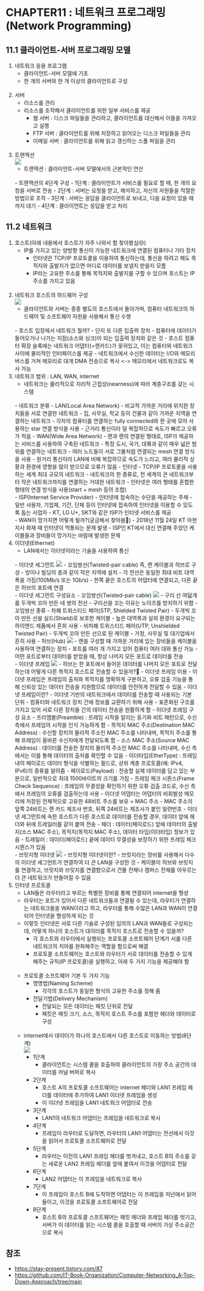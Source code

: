 # CHAPTER11 : 네트워크 프로그래밍(Network Programming)

## 11.1 클라이언트-서버 프로그래밍 모델
1. 네트워크 응용 프로그램
    - 클라이언트-서버 모델에 기초
    - 한 개의 서버와 한 개 이상의 클라이언트로 구성   
    <br/>
2. 서버
    - 리소스를 관리
    - 리소스를 조작해서 클라이언트를 위한 일부 서비스를 제공
        - 웹 서버 : 디스크 파일들을 관리하고, 클라이언트를 대신해서 이들을 가져오고 실행
        - FTP 서버 : 클라이언트를 위해 저장하고 읽어오는 디스크 파일들을 관리
        - 이메일 서버 : 클라이언트를 위해 읽고 갱신하는 스풀 파일을 관리   
        <br/>
3. 트랜잭션  
    <img src="https://img1.daumcdn.net/thumb/R1280x0/?scode=mtistory2&fname=https%3A%2F%2Fblog.kakaocdn.net%2Fdn%2FRIdXo%2FbtqUo8QX1Nc%2Fq9037xdAkTh142pwvFlia1%2Fimg.png"></img>
    - 트랜잭션 : 클라이언트-서버 모델에서의 근본적인 연산   
    <br/>
    - 트랜잭션의 4단계 구성
        - 1단계 : 클라이언트가 서비스를 필요로 할 때, 한 개의 요청을 서버로 전송
        - 2단계 : 서버는 요청을 받고, 해석하고, 자신의 자원들을 적절한 방법으로 조작
        - 3단계 : 서버는 응답을 클라이언트로 보내고, 다음 요청이 있을 때까지 대기
        - 4단계 : 클라이언트는 응답을 받고 처리

## 11.2 네트워크
1. 호스트(아래 내용에서 호스트가 자주 나와서 함 찾아봤심😒)
    - IP를 가지고 있는 양방향 통신이 가능한 네트워크에 연결된 컴퓨터나 기타 장치
        - 인터넷은 TCP/IP 프로토콜을 이용하여 통신하는데, 통신을 하려고 해도 목적지와 출발지가 없으면 어디로 데이터를 보낼지 받을지 모름
        - IP라는 고유한 주소를 통해 목적지와 출발지를 구할 수 있으며 호스트는 IP 주소를 가지고 있음   
        <br/>
2. 네트워크 호스트의 하드웨어 구성  
    <img src="https://img1.daumcdn.net/thumb/R1280x0/?scode=mtistory2&fname=https%3A%2F%2Fblog.kakaocdn.net%2Fdn%2FbHOW89%2FbtrfsdR0uGB%2FHRzacch5rDKNKZNpjUkFK1%2Fimg.png"></img>
    - 클라이언트와 서버는 종종 별도의 호스트에서 돌아가며, 컴퓨터 네트워크의 하드웨어 및 소프트웨어 자원을 사용해서 통신 수행   
    <br/>
    - 호스트 입장에서 네트워크 뭘까?
        - 단지 또 다른 입출력 장치
        - 컴퓨터에 데이터가 들어오거나 나가는 지점(소스와 싱크)이 되는 입출력 장치와 같은 것
        - 호스트 컴퓨터 확장 슬록에는 네트워크 어댑터(=랜카드)가 꽂혀있고, 이는 컴퓨터와 네트워크 사이에 물리적인 인터페이스를 제공
        - 네트워크에서 수신한 데이터는 I/O와 메모리 버스를 거쳐 메모리로 대개 DMA 전송으로 복사 <-> 메모리에서 네트워크로도 복사 가능   
            <br/>
3. 네트워크 범위 : LAN, WAN, internet
    - 네트워크는 물리적으로 지리적 근접성(nearness)에 따라 계층구조를 갖는 시스템   
    <br/>
    - 네트워크 분류
        - LAN(Local Area Network)
            - 비교적 가까운 거리에 위치한 장치들을 서로 연결한 네트워크
            - 집, 사무실, 학교 등의 건물과 같이 가까운 지역을 연결하는 네트워크
            - 각자의 컴퓨터를 연결하는 fully connected와 한 곳에 모아 사용하는 star 연결 방식을 사용
            - 근거리 통신이라 덜 복잡하므로 속도가 빠르고 오류가 적음
        - WAN(Wide Area Network)
            - 랜과 랜의 연결된 형태로, ISP가 제공하는 서비스를 사용하여 구축된 네트워크
            - 특정 도시, 국가, 대륙과 같이 매우 넓은 범위를 연결하는 네트워크
            - 여러 노드들이 서로 그물처럼 연결되는 mesh 연결 방식을 사용
            - 원거리 통신이라 LAN에 비해 복잡하므로 속도가 느리고, 여러 물리적 상황과 환경에 영향을 많이 받으므로 오류가 많음
        - 인터넷
            - TCP/IP 프로토콜을 사용하는 세계 최대 규모의 네트워크
            - 네트워크의 한 종류로, 전 세계의 큰 네트워크부터 작은 네트워크까지를 연결하는 거대한 네트워크
            - 인터넷은 여러 형태를 혼합한 형태의 연결 방식을 사용(start + mesh 등의 조합)   
            <br/>
    - ISP(Internet Service Provider)
        - 인터넷에 접속하는 수단을 제공하는 주체
        - 일반 사용자, 기업체, 기간, 단체 등이 인터넷에 접속하여 인터넷을 이용할 수 있도록 돕는 사업자
        - KT, LG U+, SKT와 같은 ISP가 인터넷 서비스를 제공   
        <br/>
    - WAN이 망가지면 어떻게 될까?(궁금해서 찾아봄🧐)
        - 2018년 11월 24일 KT 아현 지사 화재 때 인터넷이 먹통되는 문제 발생
        - ISP인 KT에서 대신 연결해 주었던 케이블들과 장비들이 망가지는 바람에 발생한 문제   
        <br/>
4. 이더넷(Ethernet)
    - LAN에서는 이더넷이라는 기술을 사용하여 통신   
    <br/>
    - 이더넷 세그먼트  
        <img src="https://img1.daumcdn.net/thumb/R1280x0/?scode=mtistory2&fname=https%3A%2F%2Fblog.kakaocdn.net%2Fdn%2FZApKr%2FbtrQpJIB6Xh%2FKjBXlbyDWs22O5e63UkKR1%2Fimg.png"></img>
        - 꼬임쌍선(Twisted-pair cable) 즉, 랜 케이블과 허브로 구성
        - 방이나 빌딩의 층과 같이 작은 지역에 설치
        - 각 전선은 동일한 최대 비트 대역폭을 가짐(100Mb/s 또는 1Gb/s)
        - 한쪽 끝은 호스트의 어댑터에 연결되고, 다른 끝은 허브의 포트에 연결   
        <br/>
    - 이더넷 세그먼트 구성요소
        - 꼬임쌍선(Twisted-pair cable)  
            <img src="https://img1.daumcdn.net/thumb/R1280x0/?scode=mtistory2&fname=https%3A%2F%2Fblog.kakaocdn.net%2Fdn%2FkU7Xa%2FbtrQpSSMkEU%2F8knfsO4Mvbk4OmmuVq5lb0%2Fimg.png"></img>
            - 구리 선 여덟개를 두개씩 꼬아 만든 네 쌍의 전선
            - 구리선을 꼬는 이유는 노이즈를 방지하기 위함
            - 꼬임쌍선 종류
                - 차폐 트위스티드 페어(STP, Shielded Twisted Pair)
                    - 두개씩 꼬아 만든 선을 실드(Shield)로 보호한 케이블
                    - 높은 대역폭과 실외 환경이 요구되는 하이엔드 제품에서 흔희 사용
                - 비차폐 트위스티드 페어(UTP, Unshielded Twisted Pair)
                    - 두개씩 꼬아 만든 선으로 된 케이블
                    - 가정, 사무실 및 대기업에서 흔히 사용
        - 허브(Hub)  
            <img src="https://img1.daumcdn.net/thumb/R1280x0/?scode=mtistory2&fname=https%3A%2F%2Fblog.kakaocdn.net%2Fdn%2FcLFQLm%2FbtrQqLFqknN%2F7MD1LchxqzPMZyfyZowSt0%2Fimg.png"></img>
            - 랜을 구성할 때 가까운 거리에 있는 장비들을 케이블을 사용하여 연결하는 장치
            - 포트를 여러 개 가지고 있어 컴퓨터 여러 대와 통신 가능
            - 어떤 포트로부터 데이터를 받았을 때, 항상 나머지 모든 포트로 데이터를 전송   
            <br/>
    - 이더넷 프레임  
        <img src="https://img1.daumcdn.net/thumb/R1280x0/?scode=mtistory2&fname=https%3A%2F%2Fblog.kakaocdn.net%2Fdn%2FkO83N%2FbtrQrt5iGKj%2Fh8n9J481HQp9TXNVPWX0iK%2Fimg.png"></img>
        - 허브는 한 포트에서 들어온 데이터를 나머지 모든 포트로 전달하는데 어떻게 다른 목적지 호스트로 전송할 수 있을까?🤔
            - 이더넷 프레임 이용
            - 이더넷 프레임은 프레임의 출처와 목적지를 명확하게 구분하고, 오류 검출 기능을 통해 신뢰성 있는 데이터 전송을 지원함므로 데이터를 안전하게 전달할 수 있음
        - 이더넷 프레임이란?
            - 이더넷 기반의 네트워크에서 데이터를 전송할 때 사용되는 기본 단위
            - 컴퓨터와 네트워크 장치 간에 정보를 교환하기 위해 사용
            - 표준화된 구조를 가지고 있어 서로 다른 장치들 간의 데이터 전송을 원활하게 함
        - 이더넷 프레임 구성 요소
            - 프리앰블(Preamble) : 프레임 시작을 알리는 동기화 비트 패턴으로, 수신 측에서 프레임의 시작을 인식 가능하게 함
            - 목적지 MAC 주소(Destination MAC Address) : 수신할 장치의 물리적 주소인 MAC 주소를 나타내며, 목적지 주소를 통해 프레임이 올바른 수신자에게 전달되도록 함
            - 소스 MAC 주소(Source MAC Address) : 데이터를 전송한 장치의 물리적 주소인 MAC 주소를 나타내며, 수신 측에서는 이를 통해 데이터의 출처를 확인할 수 있음
            - 이더타입(EtherType) : 프레임 내의 페이로드 데이터 형식을 식별하는 필드로, 상위 계층 프로토콜(예: IPv4, IPv6)의 종류를 알려줌
            - 페이로드(Payload) : 전송할 실제 데이터를 담고 있는 부분으로, 일반적으로 최대 1500바이트의 크기를 가짐
            - 프레임 체크 시퀀스(Frame Check Sequence) : 프레임의 무결성을 확인하기 위한 오류 검출 코드로, 수신 측에서 프레임의 오류를 검출하는데 사용
        - 이더넷 어댑터는 어댑터의 비휘발성 메모리에 저장된 전체적으로 고유한 48비트 주소를 보유 = MAC 주소
        - MAC 주소의 앞쪽 24비트는 랜 카드 제조사 번호, 뒤쪽 24비트는 제조사가 붙인 일련번호
        - 이더넷 세그먼트에 속한 호스트가 다른 호스트로 데이터를 전송할 경우, 데이터 앞에 헤더와 뒤에 트레일러를 같이 붙여 전송
            - 헤더 : 데이터(페이로드) 앞에 데이터의 출발지(소스 MAC 주소), 목적지(목적지 MAC 주소), 데이터 타입(이더타입) 정보가 있음
            - 트레일러 : 데이터(페이로드) 끝에 데이터 무결성을 보장하기 위한 프레임 체크 시퀀스가 있음   
            <br/>
    - 브릿지형 이더넷  
        <img src="https://img1.daumcdn.net/thumb/R1280x0/?scode=mtistory2&fname=https%3A%2F%2Fblog.kakaocdn.net%2Fdn%2FbCQZdh%2FbtrQrGwAU7p%2F43kn69LzKE68RpTOeKWQk1%2Fimg.png"></img>
        - 브릿지형 이더넷이란?
            - 브릿지라는 장비를 사용해서 다수의 이더넷 세그먼트가 연결하여 더 큰 LAN을 구성한 것
            - 케이블이 허브와 브릿지를 연결하고, 브릿지와 브릿지를 연결함으로서 건물 전체나 캠퍼스 전체를 아우르는 더 큰 네트워크가 만들어질 수 있음   
            <br/>
5. 인터넷 프로토콜
    - LAN들은 라우터라고 부르는 특별한 장비를 통해 연결되어 internet을 형성
    - 라우터는 포트가 있어서 다른 네트워크들과 연결될 수 있는데, 라우터가 연결하는 네트워크들을 WAN이라고 하고, 라우터를 통해 수많은 LAN과 WAN이 연결되어 인터넷을 형성하게 되는 것
    - 이렇듯 인터넷은 서로 다른 기술로 구성된 임의의 LAN과 WAN들로 구성되는데, 어떻게 하나의 호스트가 대이터를 목적지 호스트로 전송할 수 있을까?
        - 각 호스트와 라우터에서 실행되는 프로토콜 소프트웨어 단계가 서롤 다른 네트워크의 치아를 완화해주는 역할을 함으로써 해결
        - 프로토콜 소프트웨어는 호스트와 라우터가 서로 데이터를 전송할 수 있게 해주는 규칙(IP 프로토콜)을 실행하고, 아래 두 가지 기능을 제공해야 함   
        <br/>
    - 프로토콜 소프트웨어 기본 두 가지 기능
        - 명명법(Naming Scheme)
            - 각각의 호스트가 동일한 형식의 고유한 주소를 정해 줌
        - 전달기법(Delivery Mechanism)
            - 전달되는 모든 데이터는 패킷 단위로 전달
            - 패킷은 패킷 크기, 소스, 목적지 호스트 주소를 포함한 헤더와 데이터로 구성   
            <br/>
    - internet에서 데이터가 하나의 호스트에서 다른 호스트로 이동하는 방법(8단계)  
        <img src="https://img1.daumcdn.net/thumb/R1280x0/?scode=mtistory2&fname=https%3A%2F%2Fblog.kakaocdn.net%2Fdn%2FwMnOd%2FbtrfDgWhV21%2FMQUNWUaPHitdHDUWZCwHA0%2Fimg.png"></img>
        - 1단계
            - 클라이언트는 시스템 콜을 호출하여 클라이언트의 가장 주소 공간의 데이터를 커널 버퍼로 복사
        - 2단계
            - 호스트 A의 프로토콜 소프트웨어는 internet 헤더와 LAN1 프레임 헤더를 데이터에 추가하여 LAN1 이더넷 프레임을 생성
            - 이 이더넷 프레임을 LAN1 네트워크 어댑터로 전송
        - 3단계
            - LAN1의 네트워크 어댑터는 프레임을 네트워크로 복사
        - 4단계
            - 프레임이 라우터로 도달하면, 라우터의 LAN1 어댑터는 전선에서 이것을 읽어서 프로토콜 소프트웨어로 전달
        - 5단계
            - 라우터는 이전의 LAN1 프레임 헤더를 벗겨내고, 호스트 B의 주소를 갖는 새로운 LAN2 프레임 헤더를 앞에 붙여서 이것을 어댑터로 전달
        - 6단계
            - LAN2 어댑터는 이 프레임을 네트워크로 복사
        - 7단계
            - 이 프레임이 호스트 B에 도착하면 어댑터는 이 프레임을 저넌에서 읽어들이고, 이것을 프로토콜 소프트웨어로 전달
        - 8단계
            - 호스트 B의 프로토콜 스프트웨어는 패킷 헤더와 프레임 헤더를 벗기고, 서버가 이 데이터를 읽는 시스템 콜을 호출할 때 서버의 가상 주소공간으로 복사

## 참조
- https://stay-present.tistory.com/87
- https://github.com/IT-Book-Organization/Computer-Networking_A-Top-Down-Approach/tree/main